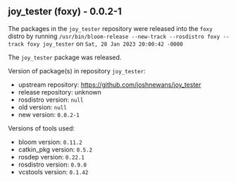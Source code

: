 ## joy_tester (foxy) - 0.0.2-1

The packages in the `joy_tester` repository were released into the `foxy` distro by running `/usr/bin/bloom-release --new-track --rosdistro foxy --track foxy joy_tester` on `Sat, 28 Jan 2023 20:00:42 -0000`

The `joy_tester` package was released.

Version of package(s) in repository `joy_tester`:

- upstream repository: https://github.com/joshnewans/joy_tester
- release repository: unknown
- rosdistro version: `null`
- old version: `null`
- new version: `0.0.2-1`

Versions of tools used:

- bloom version: `0.11.2`
- catkin_pkg version: `0.5.2`
- rosdep version: `0.22.1`
- rosdistro version: `0.9.0`
- vcstools version: `0.1.42`


